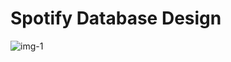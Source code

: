 # Spotify Database Design

![img-1](https://github.com/doganenes/SpotifyDB/assets/86846812/aca70b0c-b85f-4df1-bee3-1cb89f054341)
